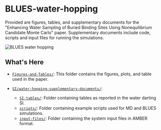 # BLUES-water-hopping

Provided are figures, tables, and supplementary documents for the "Enhancing Water Sampling of Buried Binding Sites Using Nonequilibrium Candidate Monte Carlo" paper. Supplementary documents include code, scripts and input files for running the simulations.

![BLUES water hopping](Figures-and-Tables/water-scaled-arrow.jpeg)

## What's Here
- [`Figures-and-Tables/`](Figures-and-Tables): This folder contains the figures, plots, and table used in the paper.

- [`SI/water-hopping-supplementary-documents/`](SI/water-hopping-supplementary-documents):
  - [`SI-tables/`](SI/water-hopping-supplementary-documents/SI-tables): Folder containing tables as reported in the water darting SI.
  - [`scripts/`](SI/water-hopping-supplementary-documents/scripts): Folder containing example scripts used for MD and BLUES simulations.
  - [`input-files/`](SI/water-hopping-supplementary-documents/input-files): Folder containing the system input files in AMBER format.

